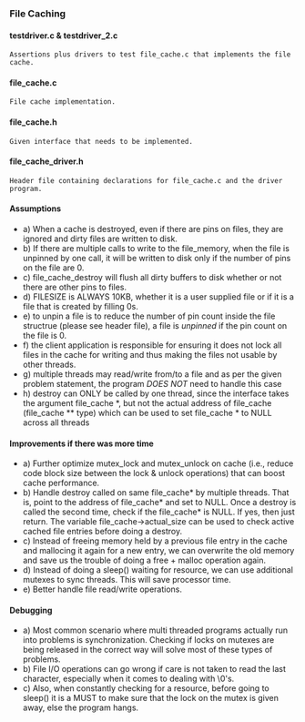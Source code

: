 ### File Caching

#### testdriver.c & testdriver_2.c
    Assertions plus drivers to test file_cache.c that implements the file cache.

#### file_cache.c
    File cache implementation.

#### file_cache.h
    Given interface that needs to be implemented.

#### file_cache_driver.h
    Header file containing declarations for file_cache.c and the driver program.

#### Assumptions
 * a) When a cache is destroyed, even if there are pins on files, they are ignored and dirty files are written to disk.
 * b) If there are multiple calls to write to the file_memory, when the file is unpinned by one call, it will be written to disk only if the number of pins on the file are 0.
 * c) file_cache_destroy will flush all dirty buffers to disk whether or not there are other pins to files.
 * d) FILESIZE is ALWAYS 10KB, whether it is a user supplied file or if it is a file that is created by filling 0s.
 * e) to unpin a file is to reduce the number of pin count inside the file structrue (please see header file), a file is *unpinned* if the pin count on the file is 0.
 * f) the client application is responsible for ensuring it does not lock all files in the cache for writing and thus making the files not usable by other threads.
 * g) multiple threads may read/write from/to a file and as per the given problem statement, the program *DOES NOT* need to handle this case
 * h) destroy can ONLY be called by one thread, since the interface takes the argument file_cache *, but not the actual address of file_cache (file_cache ** type) which can be used to set file_cache * to NULL across all threads

#### Improvements if there was more time
 * a) Further optimize mutex_lock and mutex_unlock on cache (i.e., reduce code block size between the lock & unlock operations) that can boost cache performance.
 * b) Handle destroy called on same file_cache* by multiple threads. That is, point to the address of file_cache* and set to NULL. Once a destroy is called the second time, check if the file_cache* is NULL. If yes, then just return. The variable file_cache->actual_size can be used to check active cached file entries before doing a destroy.
 * c) Instead of freeing memory held by a previous file entry in the cache and mallocing it again for a new entry, we can overwrite the old memory and save us the trouble of doing a free + malloc operation again.
 * d) Instead of doing a sleep() waiting for resource, we can use additional mutexes to sync threads. This will save processor time. 
 * e) Better handle file read/write operations.

#### Debugging
 * a) Most common scenario where multi threaded programs actually run into problems is synchronization. Checking if locks on mutexes are being released in the correct way will solve most of these types of problems.
 * b) File I/O operations can go wrong if care is not taken to read the last character, especially when it comes to dealing with \0's.
 * c) Also, when constantly checking for a resource, before going to sleep() it is a MUST to make sure that the lock on the mutex is given away, else the program hangs.

